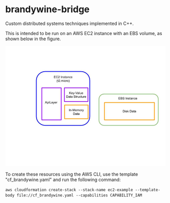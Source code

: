 # brandywine-bridge
Custom distributed systems techniques implemented in C++.

This is intended to be run on an AWS EC2 instance with an EBS volume,
as shown below in the figure.

![alt text](Key_Value_Store_v1.jpg)

To create these resources using the AWS CLI, use the template "cf_brandywine.yaml"
and run the following command: 

```aws cloudformation create-stack --stack-name ec2-example --template-body file://cf_brandywine.yaml --capabilities CAPABILITY_IAM```